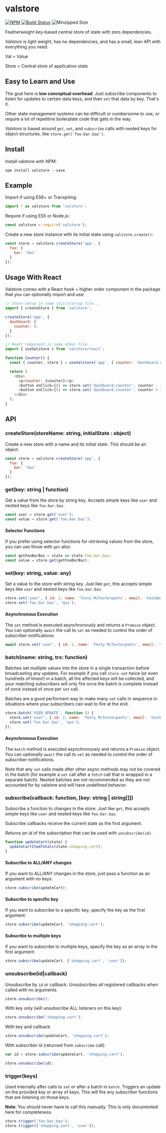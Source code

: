 # valstore

[![NPM](https://badgen.net/npm/v/valstore)](https://www.npmjs.com/package/valstore)
[![Build
Status](https://travis-ci.org/vlucas/valstore.png?branch=master)](https://travis-ci.org/vlucas/valstore)
![Minzipped Size](https://badgen.net/bundlephobia/minzip/valstore)

Featherweight key-based central store of state with zero dependencies.

*Valstore* is light weight, has no dependencies, and has a small, lean API with everything you need.

Val = Value

Store = Central store of application state

## Easy to Learn and Use

The goal here is **low conceptual overhead**. Just subscribe components to listen for updates to certain data keys, and
then `set` that data by key. That's it.

Other state management systems can be difficult or cumbersome to use, or require a lot of repetitive boilerplate code
that gets in the way.

*Valstore* is based around `get`, `set`, and `subscribe` calls with nested keys for object structures, like
`store.get('foo.bar.baz')`.

## Install

Install valstore with NPM:

```
npm install valstore --save
```

## Example

Import if using ES6+ or Transpiling:
```js
import * as valstore from 'valstore';
```

Require if using ES5 or Node.js:
```js
const valstore = require('valstore');
```

Create a new store instance with its initial state using `valstore.create()`:
```js
const store = valstore.createStore('app', {
  foo: {
    bar: 'baz'
  }
});
```

## Usage With React

Valstore comes with a React hook + higher order component in the package that you can optionally import and use:

```js
// Store setup in some init/startup file...
import { createStore } from 'valstore';

createStore('app', {
  dashboard: {
    counter: 0,
  }
});

// React Component in some other file...
import { useValstore } from 'valstore/react';

function Counter() {
  const { counter, store } = useValstore('app', { counter: 'dashboard.counter' });

  return (
    <div>
      <p>Counter: {counter}</p>
      <button onClick={() => store.set('dashboard.counter', counter - 1)}> - </button>
      <button onClick={() => store.set('dashboard.counter', counter + 1)}> + </button>
    </div>
  );
}
```

## API

### createStore(storeName: string, initialState : object)

Create a new store with a name and its initial state. This should be an object.

```js
const store = valstore.createStore('app', {
  foo: {
    bar: 'baz'
  }
});
```

### get(key: string | function)

Get a value from the store by string key. Accepts simple keys like `user` and
nested keys like `foo.bar.baz`.

```js
const user = store.get('user');
const value = store.get('foo.bar.baz');
```

#### Selector Functions

If you prefer using selector functions for retrieving values from the store, you can use those with `get` also:

```js
const getFooBarBaz = state => state.foo.bar.baz;
const value = store.get(getFooBarBaz);
```

### set(key: string, value: any)

Set a value to the store with string key. Just like `get`, this accepts simple
keys like `user` and nested keys like `foo.bar.baz`.

```js
store.set('user', { id: 2, name: 'Testy McTesterpants', email: 'test@example.com' });
store.set('foo.bar.baz', 'qux');
```

#### Asynchronous Execution

The `set` method is executed asynchronously and returns a `Promise` object. You can optionally `await` the
call to `set` as needed to control the order of subscriber notifications:

```js
await store.set('user', { id: 2, name: 'Testy McTesterpants', email: 'test@example.com' });
```


### batch(name: string, trx: function)

Batches set multiple values into the store in a single transaction before broadcasting any updates. For example if you
call `store.set` twice (or even hundreds of times!) in a batch, all the affected keys will be collected, and your
matching subscribers will only fire once the batch is complete instead of once instead of once per `set` call.

Batches are a good performant way to make many `set` calls in sequence in situations where your subscribers can
wait to fire at the end.

```js
store.batch('USER_UPDATE', function () {
  store.set('user', { id: 2, name: 'Testy McTesterpants', email: 'test@example.com' });
  store.set('foo.bar.baz', 'qux');
});
```

#### Asynchronous Execution

The `batch` method is executed asynchronously and returns a `Promise` object. You can optionally `await` the
call to `set` as needed to control the order of subscriber notifications.

Note that any `set` calls made after other async methods may not be covered in the batch (for example a `set` call after
a `fetch` call that is wrapped in a separate batch). Nested batches are not recommended as they are not accounted
for by valstore and will have undefined behavior.

### subscribe(callback: function, [key: string | string[]])

Subscribe a function to changes in the store. Just like `get`, this accepts
simple keys like `user` and nested keys like `foo.bar.baz`.

Subscribe callbacks receive the current state as the first argument.

*Returns an id* of the subscription that can be used with `unsubscribe(id)`.

```js
function updateCart(state) {
  updateCartItemTotals(state.shopping.cart);
}
```

#### Subscribe to ALL/ANY changes

If you want to ALL/ANY changes in the store, just pass a function as an
argument with no keys:

```js
store.subscribe(updateCart);
```

#### Subscribe to specific key

If you want to subscribe to a specific key, specify the key as the first argument:

```js
store.subscribe(updateCart, 'shopping.cart');
```

#### Subscribe to multiple keys

If you want to subscribe to multiple keys, specify the key as an array in the first argument:

```js
store.subscribe(updateCart, ['shopping.cart', 'user']);
```

### unsubscribe(id|callback)

Unsubscribe by `id` or callback. Unsubscribes *all* registered callbacks when
called with no arguments.

```js
store.unsubscribe();
```

With key only (will unsubscribe ALL listeners on this key):
```js
store.unsubscribe('shopping.cart');
```

With key and callback:
```js
store.unsubscribe(updateCart, 'shopping.cart');
```

With subscriber id (returned from `subscribe` call):
```js
var id = store.subscribe(updateCart, 'shopping.cart');

store.unsubscribe(id);
```

### trigger(keys)

Used internally after calls to `set` or after a batch in `batch`. Triggers an update on the provided key or array
of keys. This will fire any subscriber functions that are listening on those keys.

**Note**: You should never have to call this manually. This is only documented here for completeness.

```js
store.trigger('foo.bar.baz');
store.trigger(['shopping.cart', 'user']);
```

